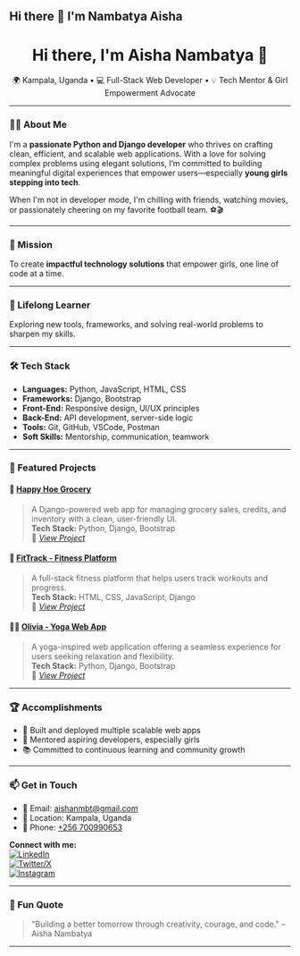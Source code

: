 ## Hi there 👋 I'm Nambatya Aisha

<h1 align="center">Hi there, I'm Aisha Nambatya 👋</h1>

<p align="center">
  🌍 Kampala, Uganda • 💻 Full-Stack Web Developer • 💡 Tech Mentor & Girl Empowerment Advocate
</p>

---

### 👩‍💻 About Me

I'm a **passionate Python and Django developer** who thrives on crafting clean, efficient, and scalable web applications. With a love for solving complex problems using elegant solutions, I’m committed to building meaningful digital experiences that empower users—especially **young girls stepping into tech**.

When I'm not in developer mode, I'm chilling with friends, watching movies, or passionately cheering on my favorite football team. ⚽🎬

---

### 🚀 Mission
To create **impactful technology solutions** that empower girls, one line of code at a time.

---

### 🧠 Lifelong Learner
Exploring new tools, frameworks, and solving real-world problems to sharpen my skills.

---

### 🛠️ Tech Stack

- **Languages:** Python, JavaScript, HTML, CSS
- **Frameworks:** Django, Bootstrap
- **Front-End:** Responsive design, UI/UX principles
- **Back-End:** API development, server-side logic
- **Tools:** Git, GitHub, VSCode, Postman
- **Soft Skills:** Mentorship, communication, teamwork

---

### 🌟 Featured Projects

#### 💼 [Happy Hoe Grocery](#)
> A Django-powered web app for managing grocery sales, credits, and inventory with a clean, user-friendly UI.  
> **Tech Stack:** Python, Django, Bootstrap  
> 🔗 _[View Project]()_

#### 💪 [FitTrack - Fitness Platform](#)
> A full-stack fitness platform that helps users track workouts and progress.  
> **Tech Stack:** HTML, CSS, JavaScript, Django  
> 🔗 _[View Project]()_

#### 🧘‍♀️ [Olivia - Yoga Web App](#)
> A yoga-inspired web application offering a seamless experience for users seeking relaxation and flexibility.  
> **Tech Stack:** Python, Django, Bootstrap  
> 🔗 _[View Project]()_

---

### 🏆 Accomplishments

- 🧩 Built and deployed multiple scalable web apps
- 💬 Mentored aspiring developers, especially girls
- 📚 Committed to continuous learning and community growth

---

### 📫 Get in Touch

- 📧 Email: [aishanmbt@gmail.com](mailto:aishanmbt@gmail.com)  
- 📍 Location: Kampala, Uganda  
- 📱 Phone: [+256 700990653](tel:+256700990653)  

**Connect with me:**  
[![LinkedIn](https://img.shields.io/badge/-LinkedIn-0077B5?style=flat&logo=linkedin&logoColor=white)](https://www.linkedin.com/in/aisha-nambatya-228581339/)  
[![Twitter/X](https://img.shields.io/badge/-@AishaNamba66224-1DA1F2?style=flat&logo=x&logoColor=white)](https://x.com/AishaNamba66224)  
[![Instagram](https://img.shields.io/badge/-Instagram-E4405F?style=flat&logo=instagram&logoColor=white)](https://www.instagram.com/ayeeshah.muha03/)

---

### 💬 Fun Quote  
> "Building a better tomorrow through creativity, courage, and code." – Aisha Nambatya

---


